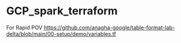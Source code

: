 # GCP_spark_terraform
For Rapid POV
https://github.com/anagha-google/table-format-lab-delta/blob/main/00-setup/demo/variables.tf
